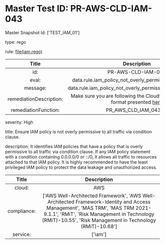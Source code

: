 



# Master Test ID: PR-AWS-CLD-IAM-043


Master Snapshot Id: ['TEST_IAM_01']

type: rego

rule: [file(iam.rego)]  
  
  
  
  

|Title|Description|
| :---: | :---: |
|id: |PR-AWS-CLD-IAM-043|
|eval: |data.rule.iam_policy_not_overly_permissive_to_all_traffic|
|message: |data.rule.iam_policy_not_overly_permissive_to_all_traffic_err|
|remediationDescription: |Make sure you are following the Cloudformation template format presented <a href='https://boto3.amazonaws.com/v1/documentation/api/latest/reference/services/iam.html#IAM.Client.list_policy_versions' target='_blank'>here</a>|
|remediationFunction: |PR_AWS_CLD_IAM_043.py|


severity: High

title: Ensure IAM policy is not overly permissive to all traffic via condition clause.

description: It identifies IAM policies that have a policy that is overly permissive to all traffic via condition clause. If any IAM policy statement with a condition containing 0.0.0.0/0 or ::/0, it allows all traffic to resources attached to that IAM policy. It is highly recommended to have the least privileged IAM policy to protect the data leakage and unauthorized access.  
  
  

|Title|Description|
| :---: | :---: |
|cloud: |AWS|
|compliance: |['AWS Well-Architected Framework', 'AWS Well-Architected Framework-Identity and Access Management', 'MAS TRM', 'MAS TRM 2021-9.1.1', 'RMiT', 'Risk Management in Technology (RMiT)-10.55', 'Risk Management in Technology (RMiT)-10.68']|
|service: |['iam']|



[file(iam.rego)]: https://github.com/prancer-io/prancer-compliance-test/tree/master/aws/cloud/iam.rego
